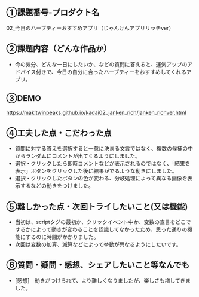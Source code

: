 
## ①課題番号-プロダクト名
02_今日のハーブティーおすすめアプリ（じゃんけんアプリリッチver）

## ②課題内容（どんな作品か）
- 今の気分、どんな一日にしたいか、などの質問に答えると、運気アップのアドバイス付きで、今日の自分に合ったハーブティーをおすすめしてくれるアプリ。
  
## ③DEMO
https://makitwinpeaks.github.io/kadai02_janken_rich/janken_richver.html

## ④工夫した点・こだわった点


- 質問に対する答えを選択すると一意に決まる文言ではなく、複数の候補の中からランダムにコメントが出てくるようにしました。
- 選択・クリックしたら即時コメントなどが表示されるのではなく、「結果を表示」ボタンをクリックした後に結果がでるような動きにしました。
- 選択・クリックしたボタンの色が変わる、分岐処理によって異なる画像を表示するなどの動きをつけました。
  
## ⑤難しかった点・次回トライしたいこと(又は機能)

- 当初は、scriptタグの最初か、クリックイベント中か、変数の宣言をどこでするかによって動きが変わることを認識してなかったため、思った通りの機能にするのに時間がかかりました。
- 次回は変数の加算、減算などによって挙動が異なるようにしたいです。

## ⑥質問・疑問・感想、シェアしたいこと等なんでも

- [感想]　動きがつけられて、より難しくなりましたが、楽しさも増してきました。


